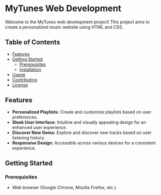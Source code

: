 # MyTunes Web Development

Welcome to the MyTunes web development project! This project aims to create a personalized music website using HTML and CSS.

## Table of Contents

- [Features](#features)
- [Getting Started](#getting-started)
  - [Prerequisites](#prerequisites)
  - [Installation](#installation)
- [Usage](#usage)
- [Contributing](#contributing)
- [License](#license)

## Features

- **Personalized Playlists:** Create and customize playlists based on user preferences.
- **Sleek User Interface:** Intuitive and visually appealing design for an enhanced user experience.
- **Discover New Gems:** Explore and discover new tracks based on user listening history.
- **Responsive Design:** Accessible across various devices for a consistent experience.

## Getting Started

### Prerequisites

- Web browser (Google Chrome, Mozilla Firefox, etc.)





